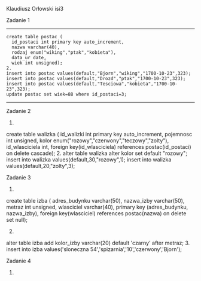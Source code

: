 Klaudiusz Orłowski isi3

Zadanie 1
***
```1. 
create table postac ( 
  id_postaci int primary key auto_increment,
  nazwa varchar(40),
  rodzaj enum("wiking","ptak","kobieta"),
  data_ur date,
  wiek int unsigned);
2.
insert into postac values(default,"Bjorn","wiking","1700-10-23",323);
insert into postac values(default,"Drozd","ptak","1700-10-23",323);
insert into postac values(default,"Tesciowa","kobieta","1700-10-23",323);
update postac set wiek=88 where id_postaci=3;
```
***
Zadanie 2

1.
create table walizka (
  id_walizki int primary key auto_increment,
  pojemnosc int unsigned,
  kolor enum("rozowy","czerwony","teczowy","zolty"),
  id_wlasciciela int,
  foreign key(id_wlasciciela) references postac(id_postaci) on delete cascade);
2.
alter table walizka alter kolor set default "rozowy";
insert into walizka values(default,30,"rozowy",1);
insert into walizka values(default,20,"zolty",3);

Zadanie 3

1.
create table izba ( 
  adres_budynku varchar(50),
  nazwa_izby varchar(50),
  metraz int unsigned,
  wlasciciel varchar(40),
  primary key (adres_budynku, nazwa_izby),
  foreign key(wlasciciel) references postac(nazwa) on delete set null);

2.
alter table izba add kolor_izby varchar(20) default 'czarny' after metraz;
3.
insert into izba values('sloneczna 54','spizarnia','10','czerwony','Bjorn');

Zadanie 4

1.

